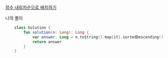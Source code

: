 [정수 내림차순으로 배치하기](https://programmers.co.kr/learn/courses/30/lessons/12933)

나의 풀이
```kotlin
    class Solution {
        fun solution(n: Long): Long {
            var answer: Long = n.toString().map{it}.sortedDescending().joinToString("").toLong()
            return answer
        }
    }
```